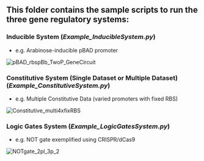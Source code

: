 ## This folder contains the sample scripts to run the three gene regulatory systems: 
### Inducible System (__*Example_InducibleSystem.py*__)
- e.g. Arabinose-inducible pBAD promoter

![pBAD_rbspBb_TwoP_GeneCircuit](https://user-images.githubusercontent.com/32381993/55538694-9a755a80-56f1-11e9-8a3c-651e67ba5ad9.png)


### Constitutive System (Single Dataset or Multiple Dataset) (__*Example_ConstitutiveSystem.py*__)
- e.g. Multiple Constitutive Data (varied promoters with fixed RBS)

![Constitutive_multi4xfixRBS](https://user-images.githubusercontent.com/32381993/55540054-baf2e400-56f4-11e9-96e6-8f8120c9969e.png)


### Logic Gates System (__*Example_LogicGatesSystem.py*__) 
- e.g. NOT gate exemplified using CRISPR/dCas9

![NOTgate_2pl_3p_2](https://user-images.githubusercontent.com/32381993/55539285-e543a200-56f2-11e9-94f6-375dfa41e3d5.png)


